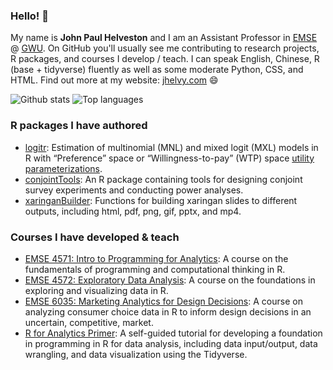 ### Hello! 👋

My name is **John Paul Helveston** and I am an Assistant Professor in [EMSE](https://www.emse.seas.gwu.edu/) @ [GWU](https://www.gwu.edu/). On GitHub you'll usually see me contributing to research projects, R packages, and courses I develop / teach. I can speak English, Chinese, R (base + tidyverse) fluently as well as some moderate Python, CSS, and HTML. Find out more at my website: [jhelvy.com](https://jhelvy.com/) 😄

![Github stats](https://github-readme-stats.vercel.app/api?username=jhelvy&theme=vue-dark&show_icons=true)
![Top languages](https://github-readme-stats.vercel.app/api/top-langs/?username=jhelvy&theme=vue-dark&hide=html,JavaScript,CSS&layout=compact&langs_count=10)

### R packages I have authored

- [logitr](https://jhelvy.github.io/logitr/): Estimation of multinomial (MNL) and mixed logit (MXL) models in R with “Preference” space or “Willingness-to-pay” (WTP) space [utility parameterizations](https://jhelvy.github.io/logitr/articles/utility_models.html).
- [conjointTools](https://jhelvy.github.io/conjointTools/): An R package containing tools for designing conjoint survey experiments and conducting power analyses.
- [xaringanBuilder](https://jhelvy.github.io/xaringanBuilder/): Functions for building xaringan slides to different outputs, including html, pdf, png, gif, pptx, and mp4.

### Courses I have developed & teach

- [EMSE 4571: Intro to Programming for Analytics](https://p4a.seas.gwu.edu/): A course on the fundamentals of programming and computational thinking in R.
- [EMSE 4572: Exploratory Data Analysis](https://eda.seas.gwu.edu/): A course on the foundations in exploring and visualizing data in R.
- [EMSE 6035: Marketing Analytics for Design Decisions](https://madd.seas.gwu.edu/): A course on analyzing consumer choice data in R to inform design decisions in an uncertain, competitive, market.
- [R for Analytics Primer](https://jhelvy.github.io/r4aPrimer/): A self-guided tutorial for developing a foundation in programming in R for data analysis, including data input/output, data wrangling, and data visualization using the Tidyverse.
